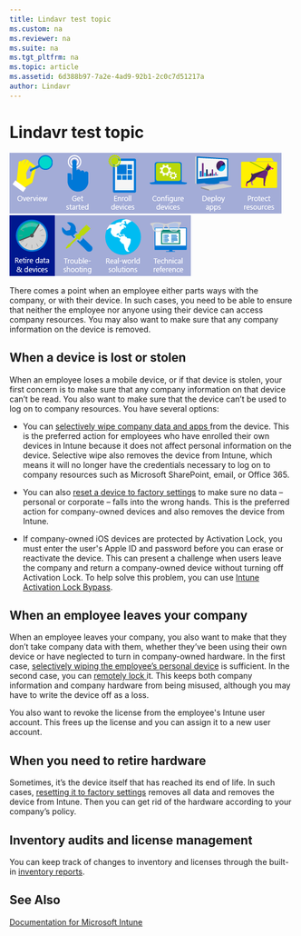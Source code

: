 ```yaml
---
title: Lindavr test topic
ms.custom: na
ms.reviewer: na
ms.suite: na
ms.tgt_pltfrm: na
ms.topic: article
ms.assetid: 6d388b97-7a2e-4ad9-92b1-2c0c7d51217a
author: Lindavr
---
```

# Lindavr test topic
![](../Image/WIT_Nav_OverviewGray.png)![](../Image/WIT_Nav_GetStartedGray.png)![](../Image/WIT_Nav_EnrollDevicesGray.png)![](../Image/WIT_Nav_ConfigureDevicesGray.png)![](../Image/WIT_Nav_DeployAppsGray.png)![](../Image/WIT_Nav_ProtectResourcesGray.png)![](../Image/WIT_Nav_RetireDataDevices.png)![](../Image/WIT_Nav_TroubleshootingGray.png)![](../Image/WIT_Nav_RealworldSolutionsGray.png)![](../Image/WIT_Nav_TechnicalReferenceGray.png)

There comes a point when an employee either parts ways with the company, or with their device. In such cases, you need to be able to ensure
		   that neither the employee nor anyone using their device can access company resources. You may also want to make sure that any company 
			information on the device is removed.

## When a device is lost or stolen
When an employee loses a mobile device, or if that device is stolen, your first concern is to make sure that any company information on that device can’t be read. You also want to make sure that the device can’t be used to log on to company resources. You have several options:

-   You can [ selectively wipe company data and apps ](https://technet.microsoft.com/library/jj676679.aspx) from the device. This is the preferred action for employees who have enrolled their own devices in Intune because it does not affect personal information on the device. Selective wipe also removes the device from Intune, which means it will no longer have the credentials necessary to log on to company resources such as Microsoft SharePoint, email, or Office 365.

-   You can also [ reset a device to factory settings](https://technet.microsoft.com/library/jj676679.aspx) to make sure no data – personal or corporate – falls into the wrong hands. This is the preferred action for company-owned devices and also removes the device from Intune.

-   If company-owned iOS devices are protected by Activation Lock, you must enter the user's Apple ID and password  before you can erase or reactivate the device. This can present a challenge when users leave the company and return a company-owned device without turning off Activation Lock. To help solve this problem, you can use [Intune Activation Lock Bypass](https://technet.microsoft.com/library/mt414176.aspx).

## When an employee leaves your company
When an employee leaves your company, you also want to make that they don’t take company data with them, whether they’ve been using their own device or have neglected to turn in company-owned hardware.  In the first case, [selectively wiping the employee’s personal device](https://technet.microsoft.com/library/jj676679.aspx) is sufficient. In the second case, you can [remotely lock ](https://technet.microsoft.com/library/jj676679.aspx) it. This keeps both company information and company hardware from being misused, although you may have to write the device off as a loss.

You also want to revoke the license from the employee's Intune user account. This frees up the license and you can assign it to a new user  account.

## When you need to retire hardware
Sometimes, it’s the device itself that has reached its end of life. In such cases, [resetting it to factory settings](https://technet.microsoft.com/library/jj676679.aspx) removes all data and removes the device from Intune. Then you can get rid of the hardware according to your company’s policy.

## Inventory audits and license management
You can keep track of changes to inventory and licenses through the built-in [inventory reports](https://technet.microsoft.com/library/dn646977.aspx).

## See Also
[Documentation for Microsoft Intune](../Topic/Documentation-for-Microsoft-Intune.md)

